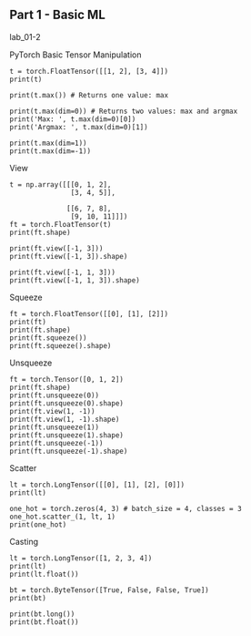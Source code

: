 ## Part 1 - Basic ML

lab_01-2

PyTorch Basic Tensor Manipulation



```
t = torch.FloatTensor([[1, 2], [3, 4]])
print(t)

```

```
print(t.max()) # Returns one value: max

```

```
print(t.max(dim=0)) # Returns two values: max and argmax
print('Max: ', t.max(dim=0)[0])
print('Argmax: ', t.max(dim=0)[1])

```

```
print(t.max(dim=1))
print(t.max(dim=-1))

```



View

```
t = np.array([[[0, 1, 2],
               [3, 4, 5]],

              [[6, 7, 8],
               [9, 10, 11]]])
ft = torch.FloatTensor(t)
print(ft.shape)

```

```
print(ft.view([-1, 3]))
print(ft.view([-1, 3]).shape)

```

```
print(ft.view([-1, 1, 3]))
print(ft.view([-1, 1, 3]).shape)

```





Squeeze

```
ft = torch.FloatTensor([[0], [1], [2]])
print(ft)
print(ft.shape)
print(ft.squeeze())
print(ft.squeeze().shape)

```



Unsqueeze

```
ft = torch.Tensor([0, 1, 2])
print(ft.shape)
print(ft.unsqueeze(0))
print(ft.unsqueeze(0).shape)
print(ft.view(1, -1))
print(ft.view(1, -1).shape)
print(ft.unsqueeze(1))
print(ft.unsqueeze(1).shape)
print(ft.unsqueeze(-1))
print(ft.unsqueeze(-1).shape)

```



Scatter

```
lt = torch.LongTensor([[0], [1], [2], [0]])
print(lt)

```

```
one_hot = torch.zeros(4, 3) # batch_size = 4, classes = 3
one_hot.scatter_(1, lt, 1)
print(one_hot)

```



Casting

```
lt = torch.LongTensor([1, 2, 3, 4])
print(lt)
print(lt.float())

```

```
bt = torch.ByteTensor([True, False, False, True])
print(bt)

print(bt.long())
print(bt.float())

```

